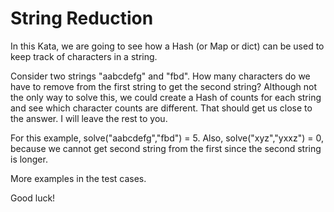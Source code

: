 # String Reduction

In this Kata, we are going to see how a Hash (or Map or dict) can be used to keep track of characters in a string.

Consider two strings "aabcdefg" and "fbd". How many characters do we have to remove from the first string to get the second string? Although not the only way to solve this, we could create a Hash of counts for each string and see which character counts are different. That should get us close to the answer. I will leave the rest to you.

For this example, solve("aabcdefg","fbd") = 5. Also, solve("xyz","yxxz") = 0, because we cannot get second string from the first since the second string is longer.

More examples in the test cases.

Good luck!
